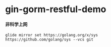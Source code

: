 # gin-gorm-restful-demo

#### 非科学上网

```
glide mirror set https://golang.org/x/sys https://github.com/golang/sys --vcs git
```
